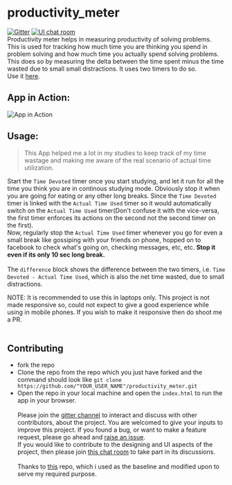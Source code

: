 # productivity_meter
[![Gitter](https://badges.gitter.im/productivity_meter/community.svg)](https://gitter.im/productivity_meter/community?utm_source=badge&utm_medium=badge&utm_campaign=pr-badge) [![UI chat room](https://img.shields.io/badge/UI%20chats-gitter%20chat%20room-blue)](https://gitter.im/productivity_meter/UI_works)</br>
Productivity meter helps in measuring productivity of solving problems.<br>
This is used for tracking how much time you are thinking you spend in problem solving and how much time you actually spend solving problems.<br>
This does so by measuring the delta between the time spent minus the time wasted due to small small distractions. It uses two timers to do so.</br>
Use it [here](https://raghwendra-dey.github.io/productivity_meter/).<br>
## App in Action:
![App in Action](https://user-images.githubusercontent.com/45457947/101276377-2f3b3000-37d2-11eb-87a1-c487fe97981c.png)
## Usage:
> This App helped me a lot in my studies to keep track of my time wastage and making me aware of the real scenario of actual time utilization.<br>

Start the `Time Devoted` timer once you start studying, and let it run for all the time you think you are in continous studying mode. Obviously stop it when you are going for eating or any other long breaks. Since the `Time Devoted` timer is linked with the `Actual Time Used` timer so it would automatically switch on the `Actual Time Used` timer(Don't confuse it with the vice-versa, the first timer enforces its actions on the second not the second timer on the first).<br>
Now, regularly stop the `Actual Time Used` timer whenever you go for even a small break like gossiping with your friends on phone, hopped on to facebook to check what's going on, checking messages, etc, etc. **Stop it even if its only 10 sec long break.**<br>
<br>
The `difference` block shows the difference between the two timers, i.e. `Time Devoted - Actual Time Used`, which is also the net time wasted, due to small distractions.<br>

NOTE: It is recommended to use this in laptops only. This project is not made responsive so, could not expect to give a good experience while using in mobile phones. If you wish to make it responsive then do shoot me a PR.<br><br>
## Contributing
* fork the repo
* Clone the repo from the repo which you just have forked  and the command  should look like `git clone https://github.com/"YOUR_USER_NAME"/productivity_meter.git`
* Open the repo in your local machine and open the `index.html` to run the app in your browser.</br> </br>
Please join the [gitter channel](https://gitter.im/productivity_meter/community) to interact and discuss with other contributors, about the project. You are welcomed to give your inputs to improve this project. If you found a bug, or want to make a feature request, please go ahead and [raise an issue](https://github.com/Raghwendra-Dey/productivity_meter/issues/new).</br>
If you would like to contribute to the designing and UI aspects of the project, then please join [this chat room](https://gitter.im/productivity_meter/UI_works) to take part in its discussions.<br><br>
Thanks to [this](https://github.com/nelsonic/stopwatch) repo, which i used as the baseline and modified upon to serve my required purpose.
